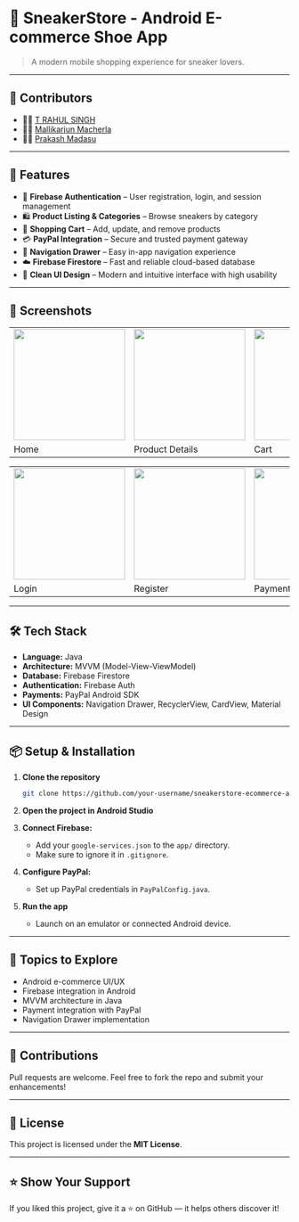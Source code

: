 # 👟 SneakerStore - Android E-commerce Shoe App

> A modern mobile shopping experience for sneaker lovers.

---

## 👥 Contributors

- 👨‍💻 [T RAHUL SINGH](https://github.com/TRahulsingh)
- 🧑‍💻 [Mallikarjun Macherla](https://github.com/Mallikarjun-Macherla)
- 🧑‍💻 [Prakash Madasu](https://github.com/MadasuPrakash)

---

## 🚀 Features

- 🔐 **Firebase Authentication** – User registration, login, and session management
- 🛍️ **Product Listing & Categories** – Browse sneakers by category
- 🛒 **Shopping Cart** – Add, update, and remove products
- 💳 **PayPal Integration** – Secure and trusted payment gateway
- 📱 **Navigation Drawer** – Easy in-app navigation experience
- ☁️ **Firebase Firestore** – Fast and reliable cloud-based database
- 🎨 **Clean UI Design** – Modern and intuitive interface with high usability

---

## 📸 Screenshots

<table>
<tr>
<td><img src="https://github.com/user-attachments/assets/afd5b5d4-e2ad-4bd2-a177-fb07501db1d1" width="200"/></td>
<td><img src="https://github.com/user-attachments/assets/b089672b-c4e3-432a-bf31-dc8312d0c0f9" width="200"/></td>
<td><img src="https://github.com/user-attachments/assets/5c2c1109-f1cb-47a4-ae62-bf629253b43d" width="200"/></td>
<td><img src="https://github.com/user-attachments/assets/97178728-6327-4040-9a61-b8726b5026a5" width="200"/></td>
</tr>
<tr>
<td>Home</td>
<td>Product Details</td>
<td>Cart</td>
<td>Navigation Drawer</td>
</tr>
</table>

<table>
<tr>
<td><img src="https://github.com/user-attachments/assets/756ddc6b-0a92-406f-a87a-0466140c1910" width="200"/></td>
<td><img src="https://github.com/user-attachments/assets/ef78f054-2ab3-4a44-8122-24ca9b6a516c" width="200"/></td>
<td><img src="https://github.com/user-attachments/assets/fd9e9cdd-942d-4cc2-9460-950a1e7fe6c2" width="200"/></td>
</tr>
<tr>
<td>Login</td>
<td>Register</td>
<td>Payment</td>
</tr>
</table>

---

## 🛠️ Tech Stack

- **Language:** Java
- **Architecture:** MVVM (Model-View-ViewModel)
- **Database:** Firebase Firestore
- **Authentication:** Firebase Auth
- **Payments:** PayPal Android SDK
- **UI Components:** Navigation Drawer, RecyclerView, CardView, Material Design

---

## 📦 Setup & Installation

1. **Clone the repository**  
   ```bash
   git clone https://github.com/your-username/sneakerstore-ecommerce-app.git
   ```

2. **Open the project in Android Studio**

3. **Connect Firebase:**
   - Add your `google-services.json` to the `app/` directory.
   - Make sure to ignore it in `.gitignore`.

4. **Configure PayPal:**
   - Set up PayPal credentials in `PayPalConfig.java`.

5. **Run the app**  
   - Launch on an emulator or connected Android device.

---

## 🧠 Topics to Explore

- Android e-commerce UI/UX
- Firebase integration in Android
- MVVM architecture in Java
- Payment integration with PayPal
- Navigation Drawer implementation

---

## 🤝 Contributions

Pull requests are welcome. Feel free to fork the repo and submit your enhancements!

---

## 📄 License

This project is licensed under the **MIT License**.

---

## ⭐️ Show Your Support

If you liked this project, give it a ⭐️ on GitHub — it helps others discover it!
